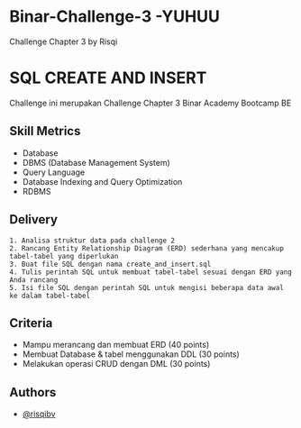 # Binar-Challenge-3 -YUHUU
Challenge Chapter 3 by Risqi

# SQL CREATE AND INSERT

Challenge ini merupakan Challenge Chapter 3 Binar Academy Bootcamp BE

## Skill Metrics
- Database
- DBMS (Database Management System)
- Query Language
- Database Indexing and Query Optimization
- RDBMS


## Delivery
    1. Analisa struktur data pada challenge 2
    2. Rancang Entity Relationship Diagram (ERD) sederhana yang mencakup tabel-tabel yang diperlukan
    3. Buat file SQL dengan nama create_and_insert.sql
    4. Tulis perintah SQL untuk membuat tabel-tabel sesuai dengan ERD yang Anda rancang
    5. Isi file SQL dengan perintah SQL untuk mengisi beberapa data awal ke dalam tabel-tabel

## Criteria
- Mampu merancang dan membuat ERD (40 points)
- Membuat Database & tabel menggunakan DDL (30 points)
- Melakukan operasi CRUD dengan DML (30 points)



## Authors

- [@risqibv](https://github.com/RisqiBV)

